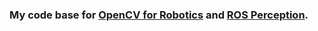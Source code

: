 ### My code base for [OpenCV for Robotics](https://app.theconstructsim.com/ls#/Course/65) and [ROS Perception](https://app.theconstructsim.com/ls#/Course/69).

